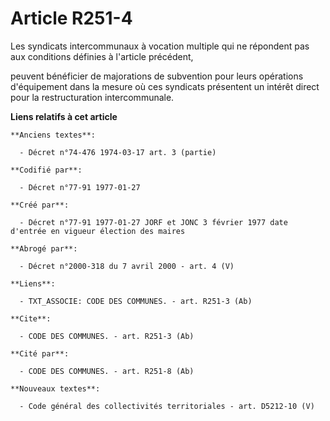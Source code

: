 # Article R251-4

Les syndicats intercommunaux à vocation multiple qui ne répondent pas aux conditions définies à l'article précédent,

peuvent bénéficier de majorations de subvention pour leurs opérations d'équipement dans la mesure où ces syndicats présentent
un intérêt direct pour la restructuration intercommunale.

**Liens relatifs à cet article**

	**Anciens textes**:

	  - Décret n°74-476 1974-03-17 art. 3 (partie)

	**Codifié par**:

	  - Décret n°77-91 1977-01-27

	**Créé par**:

	  - Décret n°77-91 1977-01-27 JORF et JONC 3 février 1977 date d'entrée en vigueur élection des maires

	**Abrogé par**:

	  - Décret n°2000-318 du 7 avril 2000 - art. 4 (V)

	**Liens**:

	  - TXT_ASSOCIE: CODE DES COMMUNES. - art. R251-3 (Ab)

	**Cite**:

	  - CODE DES COMMUNES. - art. R251-3 (Ab)

	**Cité par**:

	  - CODE DES COMMUNES. - art. R251-8 (Ab)

	**Nouveaux textes**:

	  - Code général des collectivités territoriales - art. D5212-10 (V)

